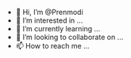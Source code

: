 - 👋 Hi, I’m @Prenmodi
- 👀 I’m interested in ...
- 🌱 I’m currently learning ...
- 💞️ I’m looking to collaborate on ...
- 📫 How to reach me ...

<!---
Prenmodi/Prenmodi is a ✨ special ✨ repository because its `README.md` (this file) appears on your GitHub profile.
You can click the Preview link to take a look at your changes.
--->
